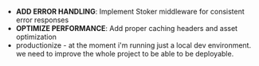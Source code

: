 - **ADD ERROR HANDLING**: Implement Stoker middleware for consistent error responses
- **OPTIMIZE PERFORMANCE**: Add proper caching headers and asset optimization
- productionize - at the moment i'm running just a local dev environment. we need to improve the whole project to be able to be deployable.

